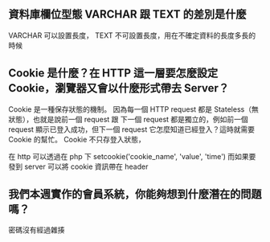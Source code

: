 ## 資料庫欄位型態 VARCHAR 跟 TEXT 的差別是什麼

VARCHAR 可以設置長度，
TEXT 不可設置長度，用在不確定資料的長度多長的時候

## Cookie 是什麼？在 HTTP 這一層要怎麼設定 Cookie，瀏覽器又會以什麼形式帶去 Server？

Cookie 是一種保存狀態的機制。
因為每一個 HTTP request 都是 Stateless（無狀態），也就是說前一個 request 跟 下一個 request 都是獨立的，例如前一個 request 顯示已登入成功，但下一個 request 它怎麼知道已經登入？這時就需要 Cookie 的幫忙。
Cookie 不只存登入狀態，

在 http 可以透過在 php 下 setcookie('cookie_name', 'value', 'time')
而如果要發到 server 可以將 cookie 資訊帶在 header


## 我們本週實作的會員系統，你能夠想到什麼潛在的問題嗎？

密碼沒有經過雜揍
